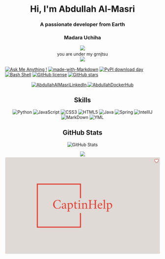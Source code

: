 <!-- Your Profile README -->

<h1 align="center">Hi, I'm Abdullah Al-Masri</h1>
<h3 align="center">A passionate developer from Earth</h3>
<h3 align="center"> Madara Uchiha </h3>

<p align="center">
<img src="https://64.media.tumblr.com/c7890e380e36fdf65856176da379247b/tumblr_inline_ptm1dj3OQ41txlwvy_500.gif"  width="10%">
<br>
you are under my grnjtsu <br>
<img src="https://i.pinimg.com/originals/5e/f4/b3/5ef4b3ae276231a4138ffd021764ae4d.gif" width="10%">
</p>

[![Ask Me Anything !](https://img.shields.io/badge/Ask%20me-anything-1abc9c.svg)](https://GitHub.com/Naereen/ama)
[![made-with-Markdown](https://img.shields.io/badge/Made%20with-Markdown-1f425f.svg)](http://commonmark.org)
[![PyPI download day](https://img.shields.io/pypi/dd/ansicolortags.svg)](https://pypi.python.org/pypi/ansicolortags/)
[![Bash Shell](https://badges.frapsoft.com/bash/v1/bash.png?v=103)](https://github.com/ellerbrock/open-source-badges/)
[![GitHub license](https://img.shields.io/github/license/Naereen/StrapDown.js.svg)](https://github.com/Naereen/StrapDown.js/blob/master/LICENSE)
[![GitHub stars](https://img.shields.io/github/stars/Naereen/StrapDown.js.svg?style=social&label=Star&maxAge=2592000)](https://GitHub.com/Naereen/StrapDown.js/stargazers/)
<!-- Social Media Links -->
<p align="center">
    <a href="https://www.linkedin.com/in/abdullah-al-masri-0556191a5/" target="blank">
        <img align="center" src="https://img.shields.io/badge/LinkedIn-abdullah-violet?style=flat-square&logo=Linkedin&logoColor=black" alt="AbdullahAlMasriLinkedIn"/>
    </a>
    <a href="https://hub.docker.com/u/captinhell" target="blank">
        <img align="center" src="https://img.shields.io/badge/Docker_Hub-CaptinHell-blue?style=flat-square&logo=Docker&logoColor=white" alt="AbdullahDockerHub"/>
    </a>
</p>

<!-- Skills Section -->
<h2 align="center">Skills</h2>
<p align="center">
    <img src="https://img.shields.io/badge/python-3670A0?style=for-the-badge&logo=python&logoColor=ffdd54" alt="Python"/>
    <img src="https://img.shields.io/badge/javascript-%23323330.svg?style=for-the-badge&logo=javascript&logoColor=%23F7DF1E" alt="JavaScript"/>
    <img src="https://img.shields.io/badge/css3-%231572B6.svg?style=for-the-badge&logo=css3&logoColor=white" alt="CSS3"/>
    <img src="https://img.shields.io/badge/html5-%23E34F26.svg?style=for-the-badge&logo=html5&logoColor=white" alt="HTML5"/>
    <img src="https://img.shields.io/badge/java-%23ED8B00.svg?style=for-the-badge&logo=openjdk&logoColor=black" alt="Java"/>
    <img src="https://img.shields.io/badge/spring-%236DB33F.svg?style=for-the-badge&logo=spring&logoColor=white" alt="Spring"/>
    <img src="https://img.shields.io/badge/IntelliJIDEA-000000.svg?style=for-the-badge&logo=intellij-idea&logoColor=blue" alt="IntellIJ"/>
    <img src="https://img.shields.io/badge/markdown-%23000000.svg?style=for-the-badge&logo=markdown&logoColor=red" alt="MarkDown"/>
    <img src="https://img.shields.io/badge/yaml-717d7e.svg?style=for-the-badge&logo=yaml&logoColor=gold" alt="YML"/>
</p>



<!-- GitHub Stats -->
<h2 align="center">GitHub Stats</h2>
<p align="center">
    <img src="https://github-readme-stats.vercel.app/api?username=johndoe&show_icons=true&theme=dark" alt="GitHub Stats"/>
</p>

<!-- Visitors Count -->
<p align="center">
<img src="https://github-readme-streak-stats.herokuapp.com/?user=Naereen&theme=blue-green)">
<br>
<img src="https://raw.githubusercontent.com/abdullahalmasri/abdullahalmasri/main/myIcon.png">
</p>

